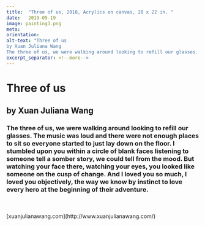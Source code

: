 ```yaml
---
title:  "Three of us, 2018, Acrylics on canvas, 28 x 22 in. "
date:   2019-05-19
image: painting3.png
meta:
orientation: 
alt-text: "Three of us
by Xuan Juliana Wang
The three of us, we were walking around looking to refill our glasses. The music was loud and there were not enough places to sit so everyone started to just lay down on the floor. I stumbled upon you within a circle of blank faces listening to someone tell a somber story, we could tell from the mood. But watching your face there, watching your eyes, you looked like someone on the cusp of change. And I loved you so much, I loved you objectively, the way we know by instinct to love every hero at the beginning of their adventure."
excerpt_separator: <!--more-->
---
```


# Three of us
## by Xuan Juliana Wang

### The three of us, we were walking around looking to refill our glasses. The music was loud and there were not enough places to sit so everyone started to just lay down on the floor. I stumbled upon you within a circle of blank faces listening to someone tell a somber story, we could tell from the mood. But watching your face there, watching your eyes, you looked like someone on the cusp of change. And I loved you so much, I loved you objectively, the way we know by instinct to love every hero at the beginning of their adventure.

<br>
<br>
[xuanjulianawang.com](http://www.xuanjulianawang.com/)
